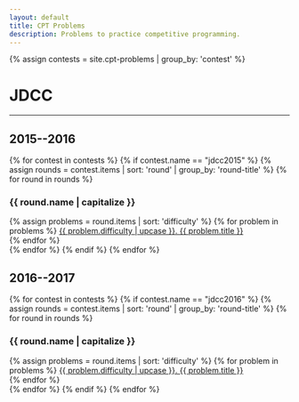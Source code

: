 ```yaml
---
layout: default
title: CPT Problems
description: Problems to practice competitive programming.
---
```


{% assign contests = site.cpt-problems | group_by: 'contest' %}

# JDCC

---

## 2015--2016
<div class="page-listing-container">
	{% for contest in contests %}
		{% if contest.name == "jdcc2015" %}
			{% assign rounds = contest.items | sort: 'round' | group_by: 'round-title' %}
			{% for round in rounds %}
				<div class="page-listing">
					<h3>{{ round.name | capitalize }}</h3>
					{% assign problems = round.items | sort: 'difficulty' %}
					{% for problem in problems %}
						<a href="{{ problem.url }}">{{ problem.difficulty | upcase }}. {{ problem.title }}</a><br>
					{% endfor %}
				</div>
			{% endfor %}
		{% endif %}
	{% endfor %}
</div>

## 2016--2017
<div class="page-listing-container">
	{% for contest in contests %}
		{% if contest.name == "jdcc2016" %}
			{% assign rounds = contest.items | sort: 'round' | group_by: 'round-title' %}
			{% for round in rounds %}
				<div class="page-listing">
					<h3>{{ round.name | capitalize }}</h3>
					{% assign problems = round.items | sort: 'difficulty' %}
					{% for problem in problems %}
						<a href="{{ problem.url }}">{{ problem.difficulty | upcase }}. {{ problem.title }}</a><br>
					{% endfor %}
				</div>
			{% endfor %}
		{% endif %}
	{% endfor %}
</div>
